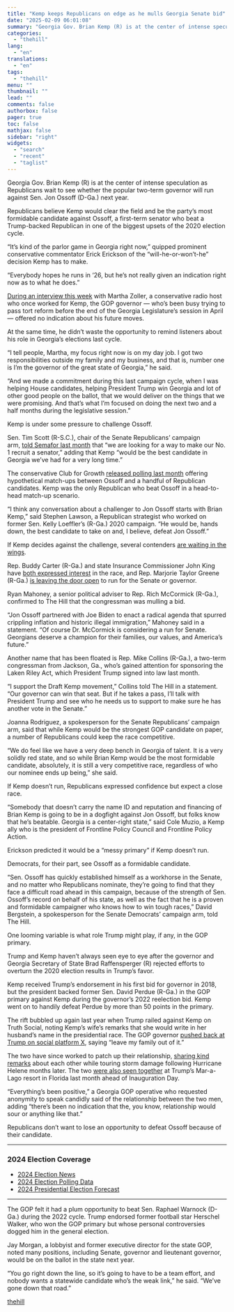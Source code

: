 ```yaml
---
title: "Kemp keeps Republicans on edge as he mulls Georgia Senate bid"
date: "2025-02-09 06:01:08"
summary: "Georgia Gov. Brian Kemp (R) is at the center of intense speculation as Republicans wait to see whether the popular two-term governor will run against Sen. Jon Ossoff (D-Ga.) next year. Republicans believe Kemp would clear the field and be the party’s most formidable candidate against Ossoff, a first-term senator..."
categories:
  - "thehill"
lang:
  - "en"
translations:
  - "en"
tags:
  - "thehill"
menu: ""
thumbnail: ""
lead: ""
comments: false
authorbox: false
pager: true
toc: false
mathjax: false
sidebar: "right"
widgets:
  - "search"
  - "recent"
  - "taglist"
---
```


Georgia Gov. Brian Kemp (R) is at the center of intense speculation as Republicans wait to see whether the popular two-term governor will run against Sen. Jon Ossoff (D-Ga.) next year.

Republicans believe Kemp would clear the field and be the party’s most formidable candidate against Ossoff, a first-term senator who beat a Trump-backed Republican in one of the biggest upsets of the 2020 election cycle.

“It’s kind of the parlor game in Georgia right now,” quipped prominent conservative commentator Erick Erickson of the “will-he-or-won’t-he” decision Kemp has to make.

“Everybody hopes he runs in ‘26, but he’s not really given an indication right now as to what he does.”

[During an interview this week](https://accesswdun.com/article/2025/2/1284551/listen-gov-brian-kemp-discusses-tort-reform-hurricane-relief-and-tax-reform) with Martha Zoller, a conservative radio host who once worked for Kemp, the GOP governor — who’s been busy trying to pass tort reform before the end of the Georgia Legislature’s session in April — offered no indication about his future moves.

At the same time, he didn’t waste the opportunity to remind listeners about his role in Georgia’s elections last cycle.

“I tell people, Martha, my focus right now is on my day job. I got two responsibilities outside my family and my business, and that is, number one is I’m the governor of the great state of Georgia,” he said.

“And we made a commitment during this last campaign cycle, when I was helping House candidates, helping President Trump win Georgia and lot of other good people on the ballot, that we would deliver on the things that we were promising. And that’s what I’m focused on doing the next two and a half months during the legislative session.”

Kemp is under some pressure to challenge Ossoff.

Sen. Tim Scott (R-S.C.), chair of the Senate Republicans’ campaign arm, [told Semafor last month](https://www.semafor.com/article/01/27/2025/republicans-new-senate-campaign-chair-is-already-recruiting) that “we are looking for a way to make our No. 1 recruit a senator,” adding that Kemp “would be the best candidate in Georgia we’ve had for a very long time.”

The conservative Club for Growth [released polling last month](https://thehill.com/homenews/campaign/5092146-kemp-ossoff-2026-senate-race/) offering hypothetical match-ups between Ossoff and a handful of Republican candidates. Kemp was the only Republican who beat Ossoff in a head-to-head match-up scenario.

“I think any conversation about a challenger to Jon Ossoff starts with Brian Kemp,” said Stephen Lawson, a Republican strategist who worked on former Sen. Kelly Loeffler’s (R-Ga.) 2020 campaign. “He would be, hands down, the best candidate to take on and, I believe, defeat Jon Ossoff.”

If Kemp decides against the challenge, several contenders [are waiting in the wings](https://www.ajc.com/politics/politically-georgia/john-king-outlines-potential-run-for-us-senate-if-brian-kemp-stays-out/YEUB5FFYZNEBDOYUOCM6ZSUMLQ/).

Rep. Buddy Carter (R-Ga.) and state Insurance Commissioner John King have [both expressed interest](https://punchbowl.news/article/campaigns/buddy-carter-georgia-senate-contender-2026/) in the race, and Rep. Marjorie Taylor Greene (R-Ga.) [is leaving the door open](https://www.ajc.com/politics/politically-georgia/marjorie-taylor-greene-doesnt-rule-out-run-for-governor-or-us-senate/WO7ZCMVUJVH3FIRRLQ4Z6UFL2E/) to run for the Senate or governor.

Ryan Mahoney, a senior political adviser to Rep. Rich McCormick (R-Ga.), confirmed to The Hill that the congressman was mulling a bid.

“Jon Ossoff partnered with Joe Biden to enact a radical agenda that spurred crippling inflation and historic illegal immigration,” Mahoney said in a statement. “Of course Dr. McCormick is considering a run for Senate. Georgians deserve a champion for their families, our values, and America’s future.”

Another name that has been floated is Rep. Mike Collins (R-Ga.), a two-term congressman from Jackson, Ga., who’s gained attention for sponsoring the Laken Riley Act, which President Trump signed into law last month.

“I support the Draft Kemp movement,” Collins told The Hill in a statement. “Our governor can win that seat. But if he takes a pass, I’ll talk with President Trump and see who he needs us to support to make sure he has another vote in the Senate.”

Joanna Rodriguez, a spokesperson for the Senate Republicans’ campaign arm, said that while Kemp would be the strongest GOP candidate on paper, a number of Republicans could keep the race competitive.

“We do feel like we have a very deep bench in Georgia of talent. It is a very solidly red state, and so while Brian Kemp would be the most formidable candidate, absolutely, it is still a very competitive race, regardless of who our nominee ends up being,” she said.

If Kemp doesn’t run, Republicans expressed confidence but expect a close race.

“Somebody that doesn’t carry the name ID and reputation and financing of Brian Kemp is going to be in a dogfight against Jon Ossoff, but folks know that he’s beatable. Georgia is a center-right state,” said Cole Muzio, a Kemp ally who is the president of Frontline Policy Council and Frontline Policy Action.

Erickson predicted it would be a “messy primary” if Kemp doesn’t run.

Democrats, for their part, see Ossoff as a formidable candidate.

“Sen. Ossoff has quickly established himself as a workhorse in the Senate, and no matter who Republicans nominate, they’re going to find that they face a difficult road ahead in this campaign, because of the strength of Sen. Ossoff’s record on behalf of his state, as well as the fact that he is a proven and formidable campaigner who knows how to win tough races,” David Bergstein, a spokesperson for the Senate Democrats’ campaign arm, told The Hill.

One looming variable is what role Trump might play, if any, in the GOP primary.

Trump and Kemp haven’t always seen eye to eye after the governor and Georgia Secretary of State Brad Raffensperger (R) rejected efforts to overturn the 2020 election results in Trump’s favor.

Kemp received Trump’s endorsement in his first bid for governor in 2018, but the president backed former Sen. David Perdue (R-Ga.) in the GOP primary against Kemp during the governor’s 2022 reelection bid. Kemp went on to handily defeat Perdue by more than 50 points in the primary.

The rift bubbled up again last year when Trump railed against Kemp on Truth Social, noting Kemp’s wife’s remarks that she would write in her husband’s name in the presidential race. The GOP governor [pushed back at Trump on social platform X](https://x.com/BrianKempGA/status/1819851284343832838), saying “leave my family out of it.”

The two have since worked to patch up their relationship, [sharing kind remarks](https://thehill.com/homenews/campaign/4916740-trump-kemp-hurricane-helene/) about each other while touring storm damage following Hurricane Helene months later. The two [were also seen together](https://apnews.com/article/trump-governors-dinner-florida-desantis-agenda-697402ff96c371c0c0634ae9f8962cbc) at Trump’s Mar-a-Lago resort in Florida last month ahead of Inauguration Day.

“Everything’s been positive,” a Georgia GOP operative who requested anonymity to speak candidly said of the relationship between the two men, adding “there’s been no indication that the, you know, relationship would sour or anything like that.”

Republicans don’t want to lose an opportunity to defeat Ossoff because of their candidate.


---

### 2024 Election Coverage

* [2024 Election News](https://thehill.com/elections)
* [2024 Election Polling Data](https://elections2024.thehill.com/)
* [2024 Presidential Election Forecast](https://elections2024.thehill.com/forecast/2024/president/)

---

The GOP felt it had a plum opportunity to beat Sen. Raphael Warnock (D-Ga.) during the 2022 cycle. Trump endorsed former football star Herschel Walker, who won the GOP primary but whose personal controversies dogged him in the general election.

Jay Morgan, a lobbyist and former executive director for the state GOP, noted many positions, including Senate, governor and lieutenant governor, would be on the ballot in the state next year.

“You go right down the line, so it’s going to have to be a team effort, and nobody wants a statewide candidate who’s the weak link,” he said. “We’ve gone down that road.”

[thehill](https://thehill.com/homenews/campaign/5133772-georgia-governor-brian-kemp-senate-race/)

